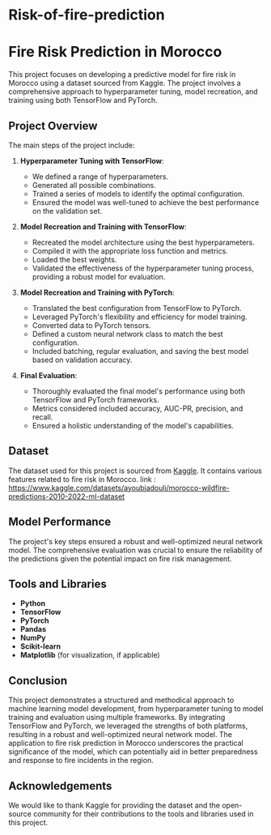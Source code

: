 # Risk-of-fire-prediction
# Fire Risk Prediction in Morocco

This project focuses on developing a predictive model for fire risk in Morocco using a dataset sourced from Kaggle. The project involves a comprehensive approach to hyperparameter tuning, model recreation, and training using both TensorFlow and PyTorch.

## Project Overview

The main steps of the project include:

1. **Hyperparameter Tuning with TensorFlow**:
    - We defined a range of hyperparameters.
    - Generated all possible combinations.
    - Trained a series of models to identify the optimal configuration.
    - Ensured the model was well-tuned to achieve the best performance on the validation set.

2. **Model Recreation and Training with TensorFlow**:
    - Recreated the model architecture using the best hyperparameters.
    - Compiled it with the appropriate loss function and metrics.
    - Loaded the best weights.
    - Validated the effectiveness of the hyperparameter tuning process, providing a robust model for evaluation.

3. **Model Recreation and Training with PyTorch**:
    - Translated the best configuration from TensorFlow to PyTorch.
    - Leveraged PyTorch's flexibility and efficiency for model training.
    - Converted data to PyTorch tensors.
    - Defined a custom neural network class to match the best configuration.
    - Included batching, regular evaluation, and saving the best model based on validation accuracy.

4. **Final Evaluation**:
    - Thoroughly evaluated the final model's performance using both TensorFlow and PyTorch frameworks.
    - Metrics considered included accuracy, AUC-PR, precision, and recall.
    - Ensured a holistic understanding of the model's capabilities.

## Dataset

The dataset used for this project is sourced from [Kaggle](https://www.kaggle.com/). It contains various features related to fire risk in Morocco.
link : <https://www.kaggle.com/datasets/ayoubjadouli/morocco-wildfire-predictions-2010-2022-ml-dataset>

## Model Performance

The project's key steps ensured a robust and well-optimized neural network model. The comprehensive evaluation was crucial to ensure the reliability of the predictions given the potential impact on fire risk management.

## Tools and Libraries

- **Python**
- **TensorFlow**
- **PyTorch**
- **Pandas**
- **NumPy**
- **Scikit-learn**
- **Matplotlib** (for visualization, if applicable)



## Conclusion

This project demonstrates a structured and methodical approach to machine learning model development, from hyperparameter tuning to model training and evaluation using multiple frameworks. By integrating TensorFlow and PyTorch, we leveraged the strengths of both platforms, resulting in a robust and well-optimized neural network model. The application to fire risk prediction in Morocco underscores the practical significance of the model, which can potentially aid in better preparedness and response to fire incidents in the region.

## Acknowledgements

We would like to thank Kaggle for providing the dataset and the open-source community for their contributions to the tools and libraries used in this project.



